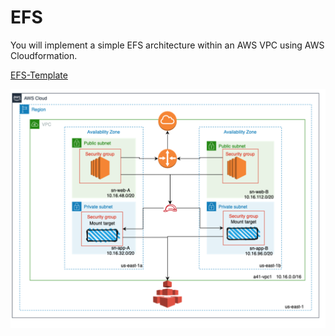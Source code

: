 # EFS

You will implement a simple EFS architecture within an AWS VPC using AWS Cloudformation. 

 [EFS-Template](https://github.com/mehmetafsar510/aws_devops/blob/master/aws/projects/016-EFS/EFSson.yaml)  

![Architecture](pic950.png)
  



